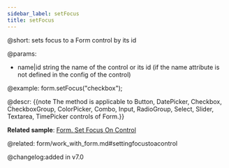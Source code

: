 ```yaml
---
sidebar_label: setFocus
title: setFocus
---          
```


@short: sets focus to a Form control by its id

@params:
- name|id	string  the name of the control or its id (if the name attribute is not defined in the config of the control)

@example:
form.setFocus("checkbox");

@descr:
{{note The method is applicable to Button, DatePicker, Checkbox, CheckboxGroup, ColorPicker, Combo, Input, RadioGroup, Select, Slider, Textarea, TimePicker controls of Form.}}

**Related sample**: [Form. Set Focus On Control](https://snippet.dhtmlx.com/tye82oqs)

@related: form/work_with_form.md#settingfocustoacontrol

@changelog:added in v7.0
